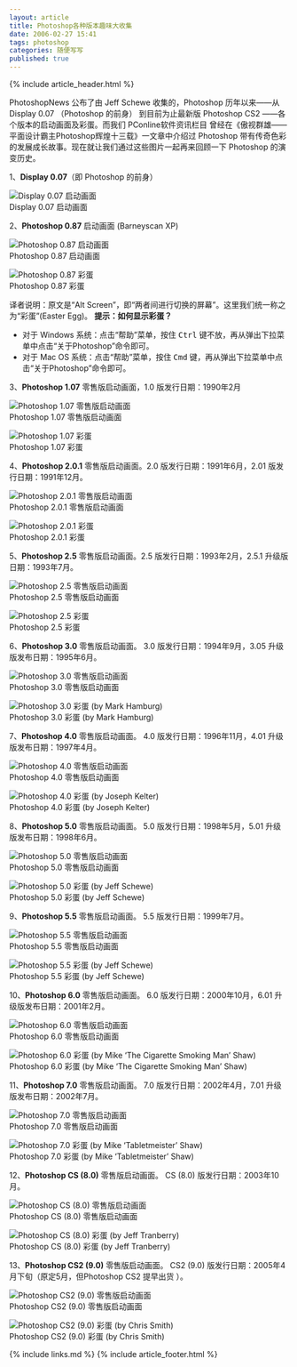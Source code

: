 ```yaml
---
layout: article
title: Photoshop各种版本趣味大收集
date: 2006-02-27 15:41
tags: photoshop
categories: 随便写写
published: true
---
```


{% include article_header.html %}

PhotoshopNews 公布了由 Jeff Schewe 收集的，Photoshop 历年以来——从 Display 0.07 （Photoshop 的前身） 到目前为止最新版 Photoshop CS2 ——各个版本的启动画面及彩蛋。而我们 PConline软件资讯栏目 曾经在《傲视群雄——平面设计霸主Photoshop辉煌十三载》一文章中介绍过 Photoshop 带有传奇色彩的发展成长故事。现在就让我们通过这些图片一起再来回顾一下 Photoshop 的演变历史。

1、**Display 0.07**（即 Photoshop 的前身）

![Display 0.07 启动画面](http://www.pconline.com.cn/pcedu/sj/pm/photoshop/rm/0512/pic/05121901display.jpg)   
Display 0.07 启动画面

2、**Photoshop 0.87** 启动画面 (Barneyscan XP)

![Photoshop 0.87 启动画面](http://www.pconline.com.cn/pcedu/sj/pm/photoshop/rm/0512/pic/05121902PS-87.jpg)   
Photoshop 0.87 启动画面

![Photoshop 0.87 彩蛋](http://www.pconline.com.cn/pcedu/sj/pm/photoshop/rm/0512/pic/05121903ps-1-3a.jpg)   
Photoshop 0.87 彩蛋

译者说明：原文是“Alt Screen”，即“两者间进行切换的屏幕”。这里我们统一称之为“彩蛋”(Easter Egg)。 
**提示：如何显示彩蛋？**

- 对于 Windows 系统：点击“帮助”菜单，按住 <kbd>Ctrl</kbd> 键不放，再从弹出下拉菜单中点击“关于Photoshop”命令即可。 
- 对于 Mac OS 系统：点击“帮助”菜单，按住 <kbd>Cmd</kbd> 键，再从弹出下拉菜单中点击“关于Photoshop”命令即可。 

3、**Photoshop 1.07** 零售版启动画面，1.0 版发行日期：1990年2月

![Photoshop 1.07 零售版启动画面](http://www.pconline.com.cn/pcedu/sj/pm/photoshop/rm/0512/pic/05121904ps-1.jpg)   
Photoshop 1.07 零售版启动画面

![Photoshop 1.07 彩蛋](http://www.pconline.com.cn/pcedu/sj/pm/photoshop/rm/0512/pic/05121903ps-1-3a.jpg)   
Photoshop 1.07 彩蛋

4、**Photoshop 2.0.1** 零售版启动画面。2.0 版发行日期：1991年6月，2.01 版发行日期：1991年12月。

![Photoshop 2.0.1 零售版启动画面](http://www.pconline.com.cn/pcedu/sj/pm/photoshop/rm/0512/pic/05121906ps-2.jpg)   
Photoshop 2.0.1 零售版启动画面

![Photoshop 2.0.1 彩蛋](http://www.pconline.com.cn/pcedu/sj/pm/photoshop/rm/0512/pic/05121903ps-1-3a.jpg)   
Photoshop 2.0.1 彩蛋

5、**Photoshop 2.5** 零售版启动画面。2.5 版发行日期：1993年2月，2.5.1 升级版日期：1993年7月。

![Photoshop 2.5 零售版启动画面](http://www.pconline.com.cn/pcedu/sj/pm/photoshop/rm/0512/pic/05121908ps-25.jpg)   
Photoshop 2.5 零售版启动画面

![Photoshop 2.5 彩蛋](http://www.pconline.com.cn/pcedu/sj/pm/photoshop/rm/0512/pic/05121909ps-25a.jpg)   
Photoshop 2.5 彩蛋

6、**Photoshop 3.0** 零售版启动画面。 3.0 版发行日期：1994年9月，3.05 升级版发布日期：1995年6月。

![Photoshop 3.0 零售版启动画面](http://www.pconline.com.cn/pcedu/sj/pm/photoshop/rm/0512/pic/05121910ps-3.jpg)   
Photoshop 3.0 零售版启动画面

![Photoshop 3.0 彩蛋 (by Mark Hamburg)](http://www.pconline.com.cn/pcedu/sj/pm/photoshop/rm/0512/pic/05121911ps-3a.jpg)   
Photoshop 3.0 彩蛋 (by Mark Hamburg)

7、**Photoshop 4.0** 零售版启动画面。 4.0 版发行日期：1996年11月，4.01 升级版发布日期：1997年4月。

![Photoshop 4.0 零售版启动画面](http://www.pconline.com.cn/pcedu/sj/pm/photoshop/rm/0512/pic/05121911ps-4.jpg)   
Photoshop 4.0 零售版启动画面

![Photoshop 4.0 彩蛋 (by Joseph Kelter)](http://www.pconline.com.cn/pcedu/sj/pm/photoshop/rm/0512/pic/05121912ps-4a.jpg)   
Photoshop 4.0 彩蛋 (by Joseph Kelter)

8、**Photoshop 5.0** 零售版启动画面。 5.0 版发行日期：1998年5月，5.01 升级版发布日期：1998年6月。

![Photoshop 5.0 零售版启动画面](http://www.pconline.com.cn/pcedu/sj/pm/photoshop/rm/0512/pic/05121913ps-5.jpg)   
Photoshop 5.0 零售版启动画面

![Photoshop 5.0 彩蛋 (by Jeff Schewe)](http://www.pconline.com.cn/pcedu/sj/pm/photoshop/rm/0512/pic/05121914ps-5a.jpg)   
Photoshop 5.0 彩蛋 (by Jeff Schewe)

9、**Photoshop 5.5** 零售版启动画面。 5.5 版发行日期：1999年7月。

![Photoshop 5.5 零售版启动画面](http://www.pconline.com.cn/pcedu/sj/pm/photoshop/rm/0512/pic/05121915ps-55.jpg)   
Photoshop 5.5 零售版启动画面

![Photoshop 5.5 彩蛋 (by Jeff Schewe)](http://www.pconline.com.cn/pcedu/sj/pm/photoshop/rm/0512/pic/05121916ps-55a.jpg)   
Photoshop 5.5 彩蛋 (by Jeff Schewe)

10、**Photoshop 6.0** 零售版启动画面。 6.0 版发行日期：2000年10月，6.01 升级版发布日期：2001年2月。

![Photoshop 6.0 零售版启动画面](http://www.pconline.com.cn/pcedu/sj/pm/photoshop/rm/0512/pic/05121917ps-6.jpg)   
Photoshop 6.0 零售版启动画面

![Photoshop 6.0 彩蛋 (by Mike ‘The Cigarette Smoking Man’ Shaw)](http://www.pconline.com.cn/pcedu/sj/pm/photoshop/rm/0512/pic/05121918ps-6a.jpg)   
Photoshop 6.0 彩蛋 (by Mike ‘The Cigarette Smoking Man’ Shaw)

11、**Photoshop 7.0** 零售版启动画面。 7.0 版发行日期：2002年4月，7.01 升级版发布日期：2002年7月。

![Photoshop 7.0 零售版启动画面](http://www.pconline.com.cn/pcedu/sj/pm/photoshop/rm/0512/pic/05121919ps-7.jpg)   
Photoshop 7.0 零售版启动画面

![Photoshop 7.0 彩蛋 (by Mike ‘Tabletmeister’ Shaw)](http://www.pconline.com.cn/pcedu/sj/pm/photoshop/rm/0512/pic/05121920ps-7a.jpg)   
Photoshop 7.0 彩蛋 (by Mike ‘Tabletmeister’ Shaw)

12、**Photoshop CS (8.0)** 零售版启动画面。 CS (8.0) 版发行日期：2003年10月。

![Photoshop CS (8.0) 零售版启动画面](http://www.pconline.com.cn/pcedu/sj/pm/photoshop/rm/0512/pic/05121921ps-cs-tn.jpg)   
Photoshop CS (8.0) 零售版启动画面

![Photoshop CS (8.0) 彩蛋 (by Jeff Tranberry) ](http://www.pconline.com.cn/pcedu/sj/pm/photoshop/rm/0512/pic/05121922ps-csa-tn.jpg)   
Photoshop CS (8.0) 彩蛋 (by Jeff Tranberry) 

13、**Photoshop CS2 (9.0)** 零售版启动画面。 CS2 (9.0) 版发行日期：2005年4月下旬（原定5月，但Photoshop CS2 提早出货 ）。

![Photoshop CS2 (9.0) 零售版启动画面](http://www.pconline.com.cn/pcedu/sj/pm/photoshop/rm/0512/pic/05121923ps-cs2-tn.jpg)   
Photoshop CS2 (9.0) 零售版启动画面

![Photoshop CS2 (9.0) 彩蛋 (by Chris Smith)](http://www.pconline.com.cn/pcedu/sj/pm/photoshop/rm/0512/pic/05121924ps-cs2a-tn.jpg)   
Photoshop CS2 (9.0) 彩蛋 (by Chris Smith)

{% include links.md %}
{% include article_footer.html %}

